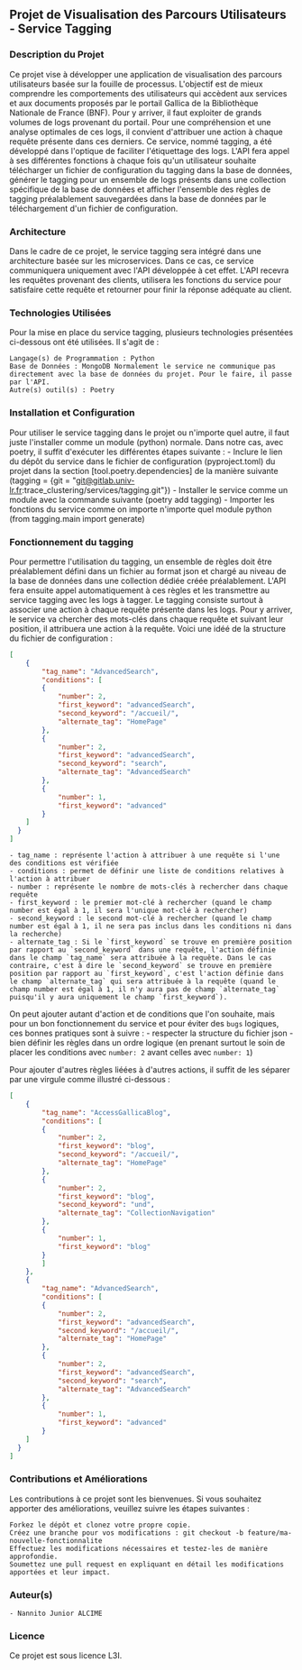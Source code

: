 ## Projet de Visualisation des Parcours Utilisateurs - Service Tagging

### Description du Projet

Ce projet vise à développer une application de visualisation des parcours utilisateurs basée sur la fouille de processus. L'objectif est de mieux comprendre les comportements des utilisateurs qui accèdent aux services et aux documents proposés par le portail Gallica de la Bibliothèque Nationale de France (BNF). Pour y arriver, il faut exploiter de grands volumes de logs provenant du portail.
Pour une compréhension et une analyse optimales de ces logs, il convient d'attribuer une action à chaque requête présente dans ces derniers. Ce service, nommé tagging, a été développé dans l'optique de faciliter l'étiquettage des logs. L'API fera appel à ses différentes fonctions à chaque fois qu'un utilisateur souhaite télécharger un fichier de configuration du tagging dans la base de données, générer le tagging pour un ensemble de logs présents dans une collection spécifique de la base de données et afficher l'ensemble des règles de tagging préalablement sauvegardées dans la base de données par le téléchargement d'un fichier de configuration.

### Architecture

Dans le cadre de ce projet, le service tagging sera intégré dans une architecture basée sur les microservices. Dans ce cas, ce service communiquera uniquement avec l'API développée à cet effet. L'API recevra les requêtes provenant des clients, utilisera les fonctions du service pour satisfaire cette requête et retourner pour finir la réponse adéquate au client.

### Technologies Utilisées

Pour la mise en place du service tagging, plusieurs technologies présentées ci-dessous ont été utilisées. Il s'agit de :

    Langage(s) de Programmation : Python
    Base de Données : MongoDB Normalement le service ne communique pas directement avec la base de données du projet. Pour le faire, il passe par l'API.
    Autre(s) outil(s) : Poetry

### Installation et Configuration

Pour utiliser le service tagging dans le projet ou n'importe quel autre, il faut juste l'installer comme un module (python) normale. Dans notre cas, avec poetry, il suffit d'exécuter les différentes étapes suivante :
    - Inclure le lien du dépôt du service dans le fichier de configuration (pyproject.toml) du projet dans la section [tool.poetry.dependencies] de la manière suivante (tagging = {git = "git@gitlab.univ-lr.fr:trace_clustering/services/tagging.git"})
    - Installer le service comme un module avec la commande suivante (poetry add tagging)
    - Importer les fonctions du service comme on importe n'importe quel module python (from tagging.main import generate)


### Fonctionnement du tagging
Pour permettre l'utilisation du tagging, un ensemble de règles doit être préalablement défini dans un fichier au format json et chargé au niveau de la base de données dans une collection dédiée créée préalablement. L'API fera ensuite appel automatiquement à ces règles et les transmettre au service tagging avec les logs à tagger.
Le tagging consiste surtout à associer une action à chaque requête présente dans les logs. Pour y arriver, le service va chercher des mots-clés dans chaque requête et suivant leur position, il attribuera une action à la requête.
Voici une idéé de la structure du fichier de configuration :
```json
[
    {
        "tag_name": "AdvancedSearch",
        "conditions": [
        {
            "number": 2,
            "first_keyword": "advancedSearch",
            "second_keyword": "/accueil/",
            "alternate_tag": "HomePage"
        },
        {
            "number": 2,
            "first_keyword": "advancedSearch",
            "second_keyword": "search",
            "alternate_tag": "AdvancedSearch"
        },
        {
            "number": 1,
            "first_keyword": "advanced"
        }
    ]
  }
]
```
    - tag_name : représente l'action à attribuer à une requête si l'une des conditions est vérifiée
    - conditions : permet de définir une liste de conditions relatives à l'action à attribuer
    - number : représente le nombre de mots-clés à rechercher dans chaque requête
    - first_keyword : le premier mot-clé à rechercher (quand le champ number est égal à 1, il sera l'unique mot-clé à rechercher)
    - second_keyword : le second mot-clé à rechercher (quand le champ number est égal à 1, il ne sera pas inclus dans les conditions ni dans la recherche)
    - alternate_tag : Si le `first_keyword` se trouve en première position par rapport au `second_keyword` dans une requête, l'action définie dans le champ `tag_name` sera attribuée à la requête. Dans le cas contraire, c'est à dire le `second_keyword` se trouve en première position par rapport au `first_keyword`, c'est l'action définie dans le champ `alternate_tag` qui sera attribuée à la requête (quand le champ number est égal à 1, il n'y aura pas de champ `alternate_tag` puisqu'il y aura uniquement le champ `first_keyword`).

On peut ajouter autant d'action et de conditions que l'on souhaite, mais pour un bon fonctionnement du service et pour éviter des `bugs` logiques, ces bonnes pratiques sont à suivre :
    - respecter la structure du fichier json
    - bien définir les règles dans un ordre logique (en prenant surtout le soin de placer les conditions avec `number: 2` avant celles avec `number: 1`)

Pour ajouter d'autres règles liéées à d'autres actions, il suffit de les séparer par une virgule comme illustré ci-dessous :
```json
[
    {
        "tag_name": "AccessGallicaBlog",
        "conditions": [
        {
            "number": 2,
            "first_keyword": "blog",
            "second_keyword": "/accueil/",
            "alternate_tag": "HomePage"
        },
        {
            "number": 2,
            "first_keyword": "blog",
            "second_keyword": "und",
            "alternate_tag": "CollectionNavigation"
        },
        {
            "number": 1,
            "first_keyword": "blog"
        }
        ]
    },
    {
        "tag_name": "AdvancedSearch",
        "conditions": [
        {
            "number": 2,
            "first_keyword": "advancedSearch",
            "second_keyword": "/accueil/",
            "alternate_tag": "HomePage"
        },
        {
            "number": 2,
            "first_keyword": "advancedSearch",
            "second_keyword": "search",
            "alternate_tag": "AdvancedSearch"
        },
        {
            "number": 1,
            "first_keyword": "advanced"
        }
    ]
  }
]
```
    

### Contributions et Améliorations

Les contributions à ce projet sont les bienvenues. Si vous souhaitez apporter des améliorations, veuillez suivre les étapes suivantes :

    Forkez le dépôt et clonez votre propre copie.
    Créez une branche pour vos modifications : git checkout -b feature/ma-nouvelle-fonctionnalite
    Effectuez les modifications nécessaires et testez-les de manière approfondie.
    Soumettez une pull request en expliquant en détail les modifications apportées et leur impact.

### Auteur(s)

    - Nannito Junior ALCIME

### Licence

Ce projet est sous licence L3I.
